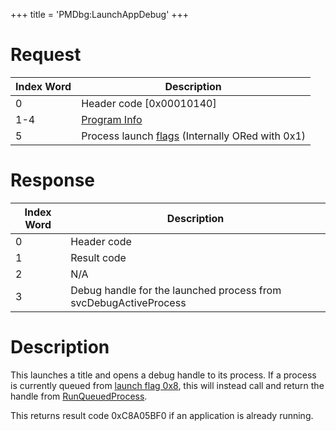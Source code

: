 +++
title = 'PMDbg:LaunchAppDebug'
+++

# Request

| Index Word | Description                                                                                  |
|------------|----------------------------------------------------------------------------------------------|
| 0          | Header code \[0x00010140\]                                                                   |
| 1-4        | [Program Info](Filesystem_services#programinfo "wikilink")                                   |
| 5          | Process launch [flags](PMApp:LaunchTitle#launch_flags "wikilink") (Internally ORed with 0x1) |

# Response

| Index Word | Description                                                      |
|------------|------------------------------------------------------------------|
| 0          | Header code                                                      |
| 1          | Result code                                                      |
| 2          | N/A                                                              |
| 3          | Debug handle for the launched process from svcDebugActiveProcess |

# Description

This launches a title and opens a debug handle to its process. If a
process is currently queued from [launch flag
0x8](PMApp:LaunchTitle#launch_flags "wikilink"), this will instead call
and return the handle from
[RunQueuedProcess](PMDbg:RunQueuedProcess "wikilink").

This returns result code 0xC8A05BF0 if an application is already
running.
